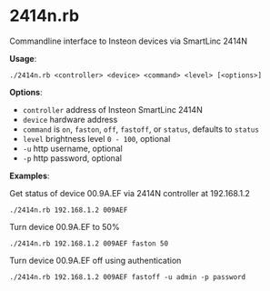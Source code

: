 2414n.rb
=====

Commandline interface to Insteon devices via SmartLinc 2414N

**Usage**:

    ./2414n.rb <controller> <device> <command> <level> [<options>]

**Options**:

* `controller` address of Insteon SmartLinc 2414N
* `device` hardware address
* `command` is  `on`, `faston`, `off`, `fastoff`, or `status`, defaults to `status`
*  `level` brightness level `0 - 100`, optional
*  `-u` http username, optional
*  `-p` http password, optional

**Examples**:

Get status of device 00.9A.EF via 2414N controller at 192.168.1.2

    ./2414n.rb 192.168.1.2 009AEF 

Turn device 00.9A.EF to 50%

    ./2414n.rb 192.168.1.2 009AEF faston 50

Turn device 00.9A.EF off using authentication

    ./2414n.rb 192.168.1.2 009AEF fastoff -u admin -p password

